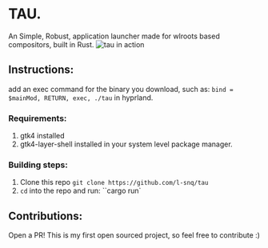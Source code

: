 # TAU. 
An Simple, Robust, application launcher made for wlroots based compositors, built in Rust. 
![tau in action](https://media4.giphy.com/media/v1.Y2lkPTc5MGI3NjExbGMyejZzc2htdTV5a3ozd2drcDdybjYzMDc1bGNsdDYwaDFubjNweCZlcD12MV9pbnRlcm5hbF9naWZfYnlfaWQmY3Q9Zw/NMYTI8uBZpEl4b1G3i/giphy.gif)
## Instructions:
add an exec command for the binary you download, such as: 
`bind = $mainMod, RETURN, exec, ./tau` in hyprland.

### Requirements:
1. gtk4 installed
2. gtk4-layer-shell installed in your system level package manager.


### Building steps:

1. Clone this repo `git clone https://github.com/l-snq/tau`
2. `cd` into the repo and run: ``cargo run`

## Contributions:

Open a PR! This is my first open sourced project, so feel free to contribute :)
